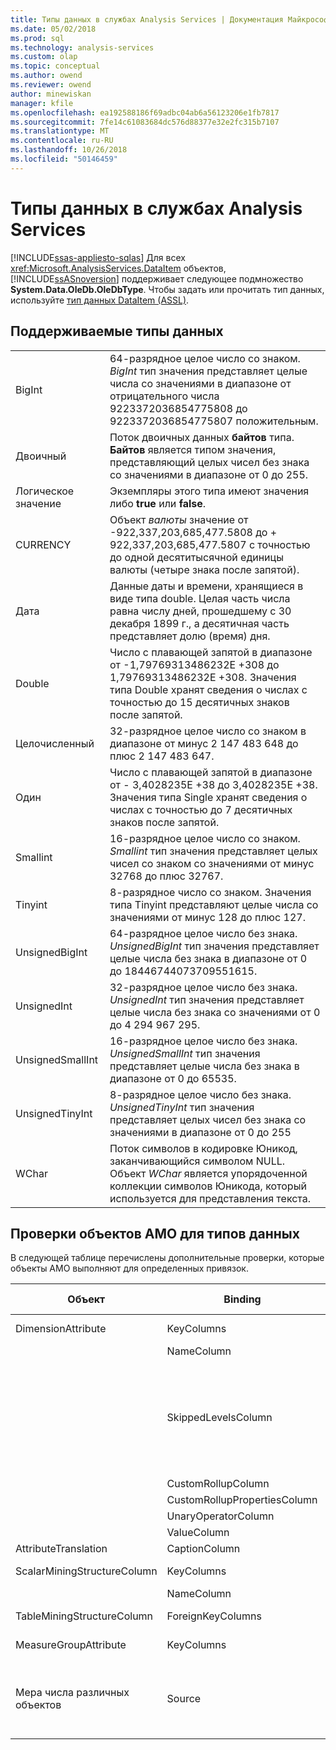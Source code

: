 ```yaml
---
title: Типы данных в службах Analysis Services | Документация Майкрософт
ms.date: 05/02/2018
ms.prod: sql
ms.technology: analysis-services
ms.custom: olap
ms.topic: conceptual
ms.author: owend
ms.reviewer: owend
author: minewiskan
manager: kfile
ms.openlocfilehash: ea192588186f69adbc04ab6a56123206e1fb7817
ms.sourcegitcommit: 7fe14c61083684dc576d88377e32e2fc315b7107
ms.translationtype: MT
ms.contentlocale: ru-RU
ms.lasthandoff: 10/26/2018
ms.locfileid: "50146459"
---
```

# <a name="data-types-in-analysis-services"></a>Типы данных в службах Analysis Services
[!INCLUDE[ssas-appliesto-sqlas](../../../includes/ssas-appliesto-sqlas.md)]
  Для всех <xref:Microsoft.AnalysisServices.DataItem> объектов, [!INCLUDE[ssASnoversion](../../../includes/ssasnoversion-md.md)] поддерживает следующее подмножество **System.Data.OleDb.OleDbType**. Чтобы задать или прочитать тип данных, используйте [тип данных DataItem &#40;ASSL&#41;](https://docs.microsoft.com/bi-reference/assl/data-type/dataitem-data-type-assl).  
  
## <a name="supported-data-types"></a>Поддерживаемые типы данных  
  
|||  
|-|-|  
|BigInt|64-разрядное целое число со знаком. *BigInt* тип значения представляет целые числа со значениями в диапазоне от отрицательного числа 9223372036854775808 до 9223372036854775807 положительным.|  
|Двоичный|Поток двоичных данных **байтов** типа. **Байтов** является типом значения, представляющий целых чисел без знака со значениями в диапазоне от 0 до 255.|  
|Логическое значение|Экземпляры этого типа имеют значения либо **true** или **false**.|  
|CURRENCY|Объект *валюты* значение от -922,337,203,685,477.5808 до + 922,337,203,685,477.5807 с точностью до одной десятитысячной единицы валюты (четыре знака после запятой).|  
|Дата|Данные даты и времени, хранящиеся в виде типа double. Целая часть числа равна числу дней, прошедшему с 30 декабря 1899 г., а десятичная часть представляет долю (время) дня.|  
|Double|Число с плавающей запятой в диапазоне от -1,79769313486232E +308 до 1,79769313486232E +308. Значения типа Double хранят сведения о числах с точностью до 15 десятичных знаков после запятой.|  
|Целочисленный|32-разрядное целое число со знаком в диапазоне от минус 2 147 483 648 до плюс 2 147 483 647.|  
|Один|Число с плавающей запятой в диапазоне от - 3,4028235E +38 до 3,4028235E +38. Значения типа Single хранят сведения о числах с точностью до 7 десятичных знаков после запятой.|  
|Smallint|16-разрядное целое число со знаком. *Smallint* тип значения представляет целых чисел со знаком со значениями от минус 32768 до плюс 32767.|  
|Tinyint|8-разрядное число со знаком. Значения типа Tinyint представляют целые числа со значениями от минус 128 до плюс 127.|  
|UnsignedBigInt|64-разрядное целое число без знака. *UnsignedBigInt* тип значения представляет целые числа без знака в диапазоне от 0 до 18446744073709551615.|  
|UnsignedInt|32-разрядное целое число без знака. *UnsignedInt* тип значения представляет целые числа без знака со значениями от 0 до 4 294 967 295.|  
|UnsignedSmallInt|16-разрядное целое число без знака. *UnsignedSmallInt* тип значения представляет целые числа без знака в диапазоне от 0 до 65535.|  
|UnsignedTinyInt|8-разрядное целое число без знака. *UnsignedTinyInt* тип значения представляет целых чисел без знака со значениями в диапазоне от 0 до 255|  
|WChar|Поток символов в кодировке Юникод, заканчивающийся символом NULL. Объект *WChar* является упорядоченной коллекции символов Юникода, который используется для представления текста.|  
  
## <a name="amo-validations-on-data-types"></a>Проверки объектов AMO для типов данных  
 В следующей таблице перечислены дополнительные проверки, которые объекты AMO выполняют для определенных привязок.  
  
|Объект|Binding|Допустимые типы данных|  
|------------|-------------|------------------------|  
|DimensionAttribute|KeyColumns|Все, кроме Binary|  
||NameColumn|Только WChar|  
||SkippedLevelsColumn|Только целочисленные типы: BigInt, Integer, SmallInt, TinyInt, UnsignedBigInt, UnsignedInt, UnsignedSmallInt, UnsignedTinyInt|  
||CustomRollupColumn|Только WChar|  
||CustomRollupPropertiesColumn|Только WChar|  
||UnaryOperatorColumn|Только WChar|  
||ValueColumn|All|  
|AttributeTranslation|CaptionColumn|Только WChar|  
|ScalarMiningStructureColumn|KeyColumns|Все, кроме Binary|  
||NameColumn|Только WChar|  
|TableMiningStructureColumn|ForeignKeyColumns|Все, кроме Binary|  
|MeasureGroupAttribute|KeyColumns|Все, кроме Binary|  
|Мера числа различных объектов|Source|BigInt, Integer, SmallInt, TinyInt, UnsignedBigInt, UnsignedInt, UnsignedSmallInt, UnsignedTinyInt|  
  
  
